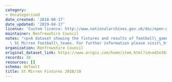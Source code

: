 ```yaml
---
category:
- Uncategorised
date_created: '2018-08-17'
date_updated: '2019-04-17'
license: 'Custom licence: http://www.nationalarchives.gov.uk/doc/open-government-licence/version/3/'
maintainer: Renfrewshire Council
notes: "<p>A dataset showing the fixtures and results of football\_games played by\
  \ St Mirren football\_teams. For further information please visit\_https://www.stmirren.com/news/matchday/first-team-fixtures</p>"
organization: Renfrewshire Council
original_dataset_link: https://www.arcgis.com/home/item.html?id=ed2e302a57a34868ad0bd311fd888d0f
records: 38
resources: []
schema: default
title: St Mirren Fixtures 2018/19
---
```

